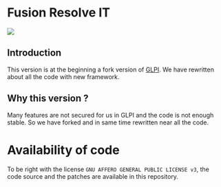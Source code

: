 # Fusion Resolve IT

<a href="https://jit.io?utm_source=github&utm_medium=badge">
<img src="https://img.shields.io/badge/Secured%20by-Jit-B8287F?style=plastic"/>
</a>

## Introduction

This version is at the beginning a fork version of [GLPI](https://github.com/glpi-project/glpi/).
We have rewritten about all the code with new framework.


## Why this version ?

Many features are not secured for us in GLPI and the code is not enough stable.
So we have forked and in same time rewritten near all the code.


# Availability of code

To be right with the license `GNU AFFERO GENERAL PUBLIC LICENSE v3`, the code source and the patches are available in this repository.


